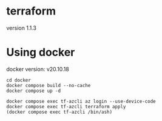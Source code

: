 # terraform

version 1.1.3

# Using docker

docker version: v20.10.18
```
cd docker
docker compose build --no-cache
docker compose up -d

docker compose exec tf-azcli az login --use-device-code
docker compose exec tf-azcli terraform apply
(docker compose exec tf-azcli /bin/ash)
```
